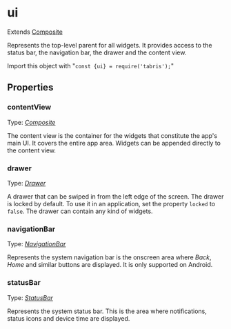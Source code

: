 ---
---
# ui

Extends [Composite](Composite.md)

Represents the top-level parent for all widgets. It provides access to the status bar, the navigation bar, the drawer and the content view.

Import this object with "`const {ui} = require('tabris');`"

## Properties

### contentView


Type: *[Composite](Composite.md)*

The content view is the container for the widgets that constitute the app's main UI. It covers the entire app area. Widgets can be appended directly to the content view.

### drawer


Type: *[Drawer](Drawer.md)*

A drawer that can be swiped in from the left edge of the screen. The drawer is locked by default. To use it in an application, set the property `locked` to `false`. The drawer can contain any kind of widgets.

### navigationBar


Type: *[NavigationBar](NavigationBar.md)*

Represents the system navigation bar is the onscreen area where *Back*, *Home* and similar buttons are displayed. It is only supported on Android.

### statusBar


Type: *[StatusBar](StatusBar.md)*

Represents the system status bar. This is the area where notifications, status icons and device time are displayed.

